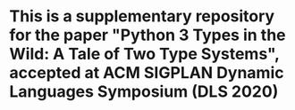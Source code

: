 # This is a supplementary repository for the paper "Python 3 Types in the Wild: A Tale of Two Type Systems", accepted at ACM SIGPLAN Dynamic Languages Symposium (DLS 2020)


<!--
**Py3TypeInTheWildDLS20/Py3TypeInTheWildDLS20** is a ✨ _special_ ✨ repository because its `README.md` (this file) appears on your GitHub profile.

Here are some ideas to get you started:

- 🔭 I’m currently working on ...
- 🌱 I’m currently learning ...
- 👯 I’m looking to collaborate on ...
- 🤔 I’m looking for help with ...
- 💬 Ask me about ...
- 📫 How to reach me: ...
- 😄 Pronouns: ...
- ⚡ Fun fact: ...
-->
